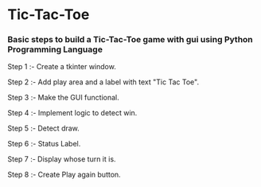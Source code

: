 # Tic-Tac-Toe

### Basic steps to build a Tic-Tac-Toe game with gui using Python Programming Language

Step 1 :- Create a tkinter window. 

Step 2 :- Add play area and a label with text "Tic Tac Toe". 

Step 3 :- Make the GUI functional.

Step 4 :- Implement logic to detect win.

Step 5 :- Detect draw.

Step 6 :- Status Label.

Step 7 :- Display whose turn it is.

Step 8 :- Create Play again button.
